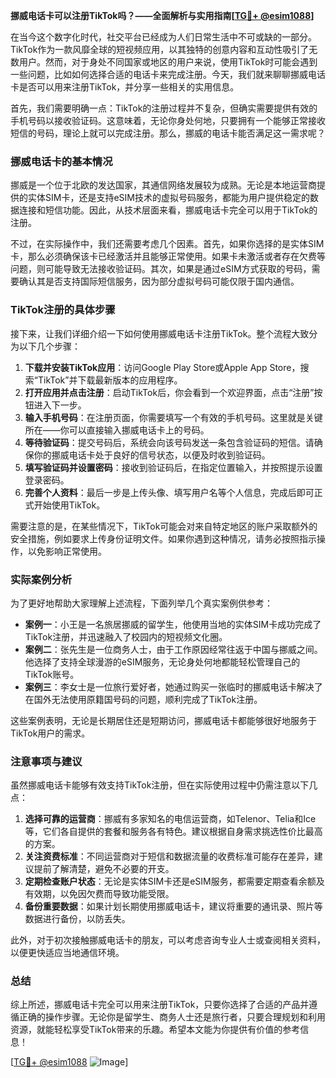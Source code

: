 **挪威电话卡可以注册TikTok吗？——全面解析与实用指南[[TG💪+ @esim1088](https://t.me/s/esim1088)]**

在当今这个数字化时代，社交平台已经成为人们日常生活中不可或缺的一部分。TikTok作为一款风靡全球的短视频应用，以其独特的创意内容和互动性吸引了无数用户。然而，对于身处不同国家或地区的用户来说，使用TikTok时可能会遇到一些问题，比如如何选择合适的电话卡来完成注册。今天，我们就来聊聊挪威电话卡是否可以用来注册TikTok，并分享一些相关的实用信息。

首先，我们需要明确一点：TikTok的注册过程并不复杂，但确实需要提供有效的手机号码以接收验证码。这意味着，无论你身处何地，只要拥有一个能够正常接收短信的号码，理论上就可以完成注册。那么，挪威的电话卡能否满足这一需求呢？

### 挪威电话卡的基本情况

挪威是一个位于北欧的发达国家，其通信网络发展较为成熟。无论是本地运营商提供的实体SIM卡，还是支持eSIM技术的虚拟号码服务，都能为用户提供稳定的数据连接和短信功能。因此，从技术层面来看，挪威电话卡完全可以用于TikTok的注册。

不过，在实际操作中，我们还需要考虑几个因素。首先，如果你选择的是实体SIM卡，那么必须确保该卡已经激活并且能够正常使用。如果卡未激活或者存在欠费等问题，则可能导致无法接收验证码。其次，如果是通过eSIM方式获取的号码，需要确认其是否支持国际短信服务，因为部分虚拟号码可能仅限于国内通信。

### TikTok注册的具体步骤

接下来，让我们详细介绍一下如何使用挪威电话卡注册TikTok。整个流程大致分为以下几个步骤：

1. **下载并安装TikTok应用**：访问Google Play Store或Apple App Store，搜索“TikTok”并下载最新版本的应用程序。
2. **打开应用并点击注册**：启动TikTok后，你会看到一个欢迎界面，点击“注册”按钮进入下一步。
3. **输入手机号码**：在注册页面，你需要填写一个有效的手机号码。这里就是关键所在——你可以直接输入挪威电话卡上的号码。
4. **等待验证码**：提交号码后，系统会向该号码发送一条包含验证码的短信。请确保你的挪威电话卡处于良好的信号状态，以便及时收到验证码。
5. **填写验证码并设置密码**：接收到验证码后，在指定位置输入，并按照提示设置登录密码。
6. **完善个人资料**：最后一步是上传头像、填写用户名等个人信息，完成后即可正式开始使用TikTok。

需要注意的是，在某些情况下，TikTok可能会对来自特定地区的账户采取额外的安全措施，例如要求上传身份证明文件。如果你遇到这种情况，请务必按照指示操作，以免影响正常使用。

### 实际案例分析

为了更好地帮助大家理解上述流程，下面列举几个真实案例供参考：

- **案例一**：小王是一名旅居挪威的留学生，他使用当地的实体SIM卡成功完成了TikTok注册，并迅速融入了校园内的短视频文化圈。
- **案例二**：张先生是一位商务人士，由于工作原因经常往返于中国与挪威之间。他选择了支持全球漫游的eSIM服务，无论身处何地都能轻松管理自己的TikTok账号。
- **案例三**：李女士是一位旅行爱好者，她通过购买一张临时的挪威电话卡解决了在国外无法使用原籍国号码的问题，顺利完成了TikTok注册。

这些案例表明，无论是长期居住还是短期访问，挪威电话卡都能够很好地服务于TikTok用户的需求。

### 注意事项与建议

虽然挪威电话卡能够有效支持TikTok注册，但在实际使用过程中仍需注意以下几点：

1. **选择可靠的运营商**：挪威有多家知名的电信运营商，如Telenor、Telia和Ice等，它们各自提供的套餐和服务各有特色。建议根据自身需求挑选性价比最高的方案。
2. **关注资费标准**：不同运营商对于短信和数据流量的收费标准可能存在差异，建议提前了解清楚，避免不必要的开支。
3. **定期检查账户状态**：无论是实体SIM卡还是eSIM服务，都需要定期查看余额及有效期，以免因欠费而导致功能受限。
4. **备份重要数据**：如果计划长期使用挪威电话卡，建议将重要的通讯录、照片等数据进行备份，以防丢失。

此外，对于初次接触挪威电话卡的朋友，可以考虑咨询专业人士或查阅相关资料，以便更快适应当地通信环境。

### 总结

综上所述，挪威电话卡完全可以用来注册TikTok，只要你选择了合适的产品并遵循正确的操作步骤。无论你是留学生、商务人士还是旅行者，只要合理规划和利用资源，就能轻松享受TikTok带来的乐趣。希望本文能为你提供有价值的参考信息！

[[TG💪+ @esim1088](https://t.me/s/esim1088) ![Image](https://i.postimg.cc/4NQfJmqS/Snipaste-2025-05-13-00-14-12.png)]